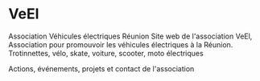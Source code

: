 # VeEl
Association Véhicules électriques Réunion
Site web de l'association VeEl, Association pour promouvoir les véhicules électriques à la Réunion.
Trotinnettes, vélo, skate, voiture, scooter, moto électriques

Actions, événements, projets et contact de l'association
